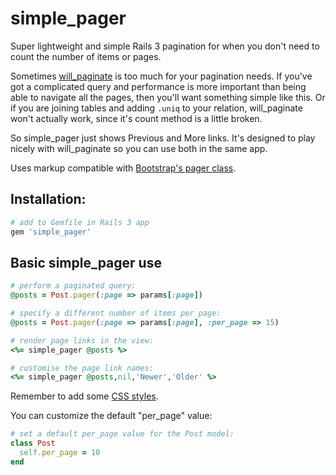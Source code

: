# simple_pager

Super lightweight and simple Rails 3 pagination for when you don't need to count the number of items or pages.

Sometimes [will_paginate][will] is too much for your pagination needs. If you've got a complicated query and performance is more important than being able to navigate all the pages, then you'll want something simple like this. Or if you are joining tables and adding `.uniq` to your relation, will_paginate won't actually work, since it's count method is a little broken.

So simple\_pager just shows Previous and More links. It's designed to play nicely with will\_paginate so you can use both in the same app.

Uses markup compatible with [Bootstrap's pager class][bootstrap].


## Installation:

``` ruby
# add to Gemfile in Rails 3 app
gem 'simple_pager'
```


## Basic simple\_pager use

``` ruby
# perform a paginated query:
@posts = Post.pager(:page => params[:page])

# specify a different number of items per page:
@posts = Post.pager(:page => params[:page], :per_page => 15)

# render page links in the view:
<%= simple_pager @posts %>

# customise the page link names:
<%= simple_pager @posts,nil,'Newer','Older' %>
```

Remember to add some [CSS styles][bootstrap].

You can customize the default "per_page" value:

``` ruby
# set a default per_page value for the Post model:
class Post
  self.per_page = 10
end
```


[bootstrap]: http://twitter.github.com/bootstrap/components.html#pagination "Twitter Bootstrap Pager CSS"
[will]: https://github.com/mislav/will_paginate